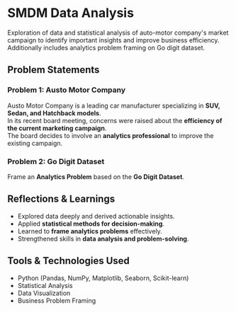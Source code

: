 # SMDM Data Analysis
Exploration of data and statistical analysis of auto-motor company's market campaign to identify important insights and improve business efficiency. Additionally includes analytics problem framing on Go digit dataset.
## Problem Statements

### Problem 1: Austo Motor Company
Austo Motor Company is a leading car manufacturer specializing in **SUV, Sedan, and Hatchback models**.  
In its recent board meeting, concerns were raised about the **efficiency of the current marketing campaign**.  
The board decides to involve an **analytics professional** to improve the existing campaign.  

### Problem 2: Go Digit Dataset
Frame an **Analytics Problem** based on the **Go Digit Dataset**.

## Reflections & Learnings
- Explored data deeply and derived actionable insights.  
- Applied **statistical methods for decision-making**.  
- Learned to **frame analytics problems** effectively.  
- Strengthened skills in **data analysis and problem-solving**.

## Tools & Technologies Used
- Python (Pandas, NumPy, Matplotlib, Seaborn, Scikit-learn)  
- Statistical Analysis  
- Data Visualization  
- Business Problem Framing
